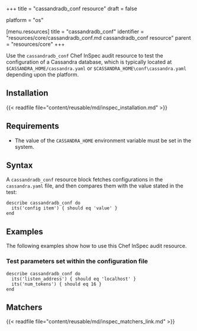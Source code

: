 +++
title = "cassandradb_conf resource"
draft = false

platform = "os"

[menu.resources]
    title = "cassandradb_conf"
    identifier = "resources/core/cassandradb_conf.md cassandradb_conf resource"
    parent = "resources/core"
+++

Use the `cassandradb_conf` Chef InSpec audit resource to test the configuration of a Cassandra database, which is typically located at `$CASSANDRA_HOME/cassandra.yaml` or `$CASSANDRA_HOME\conf\cassandra.yaml` depending upon the platform.

## Installation

{{< readfile file="content/reusable/md/inspec_installation.md" >}}

## Requirements

- The value of the `CASSANDRA_HOME` environment variable must be set in the system.

## Syntax

A `cassandradb_conf` resource block fetches configurations in the `cassandra.yaml` file, and then compares them with the value stated in the test:

    describe cassandradb_conf do
      its('config item') { should eq 'value' }
    end

## Examples

The following examples show how to use this Chef InSpec audit resource.

### Test parameters set within the configuration file

    describe cassandradb_conf do
      its('listen_address') { should eq 'localhost' }
      its('num_tokens') { should eq 16 }
    end

## Matchers

{{< readfile file="content/reusable/md/inspec_matchers_link.md" >}}
